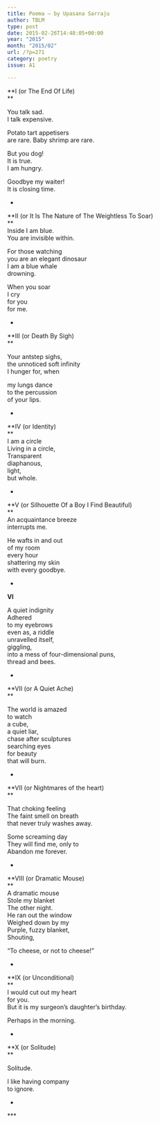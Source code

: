 ```yaml
---
title: Poema – by Upasana Sarraju
author: TBLM
type: post
date: 2015-02-26T14:48:05+00:00
year: "2015"
month: "2015/02"
url: /?p=271
category: poetry
issue: A1

---
```

**I (or The End Of Life)  
** 

You talk sad.  
I talk expensive.

Potato tart appetisers  
are rare. Baby shrimp are rare.

But you dog!  
It is true.  
I am hungry.

Goodbye my waiter!  
It is closing time.

*

**II (or It Is The Nature of The Weightless To Soar)  
**  
Inside I am blue.  
You are invisible within.

For those watching  
you are an elegant dinosaur  
I am a blue whale  
drowning.

When you soar  
I cry  
for you  
for me.

*

**III (or Death By Sigh)  
** 

Your antstep sighs,  
the unnoticed soft infinity  
I hunger for, when

my lungs dance  
to the percussion  
of your lips.

*

**IV (or Identity)  
**  
I am a circle  
Living in a circle,  
Transparent  
diaphanous,  
light,  
but whole.

*

**V (or Silhouette Of a Boy I Find Beautiful)  
**  
An acquaintance breeze  
interrupts me.

He wafts in and out  
of my room  
every hour  
shattering my skin  
with every goodbye.

*

**VI**

A quiet indignity  
Adhered  
to my eyebrows  
even as, a riddle  
unravelled itself,  
giggling,  
into a mess of four-dimensional puns,  
thread and bees.

*

**VII (or A Quiet Ache)  
** 

The world is amazed  
to watch  
a cube,  
a quiet liar,  
chase after sculptures  
searching eyes  
for beauty  
that will burn.

*

**VII (or Nightmares of the heart)  
** 

That choking feeling  
The faint smell on breath  
that never truly washes away.

Some screaming day  
They will find me, only to  
Abandon me forever. 

*

**VIII (or Dramatic Mouse)  
**  
A dramatic mouse  
Stole my blanket  
The other night.  
He ran out the window  
Weighed down by my  
Purple, fuzzy blanket,  
Shouting,

“To cheese, or not to cheese!”

*

**IX (or Unconditional)  
**  
I would cut out my heart  
for you.  
But it is my surgeon’s daughter’s birthday.

Perhaps in the morning.

*

**X (or Solitude)  
** 

Solitude.

I like having company  
to ignore.

*

\***
